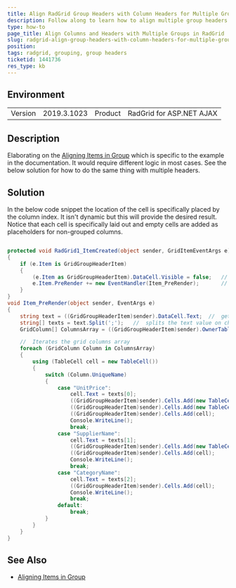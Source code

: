 ```yaml
---
title: Align RadGrid Group Headers with Column Headers for Multiple Groups
description: Follow along to learn how to align multiple group headers and columns in a RadGrid
type: how-to
page_title: Align Columns and Headers with Multiple Groups in RadGrid
slug: radgrid-align-group-headers-with-column-headers-for-multiple-groups
position: 
tags: radgrid, grouping, group headers
ticketid: 1441736
res_type: kb
---
```


## Environment
<table>
	<tbody>
		<tr>
            <td>Version</td>
            <td>2019.3.1023</td>        
			<td>Product</td>
			<td>RadGrid for ASP.NET AJAX</td>
		</tr>
	</tbody>
</table>


## Description
Elaborating on the [Aligning Items in Group](https://docs.telerik.com/devtools/aspnet-ajax/controls/grid/how-to/Grouping/aligning-items-in-groupheader) which is specific to the example in the documentation. It would require different logic in most cases. See the below solution for how to do the same thing with multiple headers.

## Solution
In the below code snippet the location of the cell is specifically placed by the column index. It isn't dynamic but this will provide the desired result. Notice that each cell is specifically laid out and empty cells are added as placeholders for non-grouped columns.

``` csharp

protected void RadGrid1_ItemCreated(object sender, GridItemEventArgs e)
{
    if (e.Item is GridGroupHeaderItem)
    {
        (e.Item as GridGroupHeaderItem).DataCell.Visible = false;   //  Hides the initial header text value
        e.Item.PreRender += new EventHandler(Item_PreRender);       //  delegates the PreRender event handler
    }
}
void Item_PreRender(object sender, EventArgs e)
{
    string text = ((GridGroupHeaderItem)sender).DataCell.Text;  //  gets header text value
    string[] texts = text.Split(';');   //  splits the text value on character = ;
    GridColumn[] ColumnsArray = ((GridGroupHeaderItem)sender).OwnerTableView.RenderColumns; //  gets rendered columns array

    //  Iterates the grid columns array
    foreach (GridColumn Column in ColumnsArray)
    {
        using (TableCell cell = new TableCell())
        {
            switch (Column.UniqueName)
            {
                case "UnitPrice":
                    cell.Text = texts[0];
                    ((GridGroupHeaderItem)sender).Cells.Add(new TableCell()); //    skip column 1 by adding a blank column
                    ((GridGroupHeaderItem)sender).Cells.Add(new TableCell()); //    skip column 2 by adding a blank column
                    ((GridGroupHeaderItem)sender).Cells.Add(cell);            //    set column 3 by adding a specified group header text
                    Console.WriteLine();
                    break;
                case "SupplierName":
                    cell.Text = texts[1];
                    ((GridGroupHeaderItem)sender).Cells.Add(new TableCell()); //    skip column 4 by adding a blank column
                    ((GridGroupHeaderItem)sender).Cells.Add(cell);            //    set column 5 by adding a specified group header text  
                    Console.WriteLine();
                    break;
                case "CategoryName":
                    cell.Text = texts[2];
                    ((GridGroupHeaderItem)sender).Cells.Add(cell);            //    set column 6 by adding a specified group header text
                    Console.WriteLine();
                    break;
                default:
                    break;
            }
        }
    }
}
```

## See Also
*   [Aligning Items in Group](https://docs.telerik.com/devtools/aspnet-ajax/controls/grid/how-to/Grouping/aligning-items-in-groupheader)
